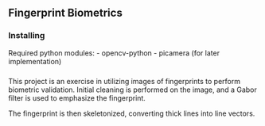 ## Fingerprint Biometrics

### Installing
Required python modules:
	- opencv-python
	- picamera (for later implementation)


###
This project is an exercise in utilizing images of fingerprints to perform biometric validation.
Initial cleaning is performed on the image, and a Gabor filter is used to emphasize the fingerprint.

The fingerprint is then skeletonized, converting thick lines into line vectors.


